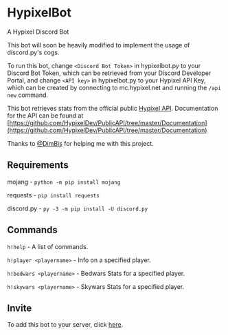 # HypixelBot
A Hypixel Discord Bot

This bot will soon be heavily modified to implement the usage of discord.py's cogs.

To run this bot, change `<Discord Bot Token>` in hypixelbot.py to your Discord Bot Token, which can be retrieved from your Discord Developer Portal, and change `<API key>` in hypixelbot.py to your Hypixel API Key, which can be created by connecting to mc.hypixel.net and running the `/api new` command.

This bot retrieves stats from the official public [Hypixel API](https://api.hypixel.net). Documentation for the API can be found at [https://github.com/HypixelDev/PublicAPI/tree/master/Documentation](https://github.com/HypixelDev/PublicAPI/tree/master/Documentation)

Thanks to [@DimBis](https://github.com/DimBis) for helping me with this project.
## Requirements
mojang - `python -m pip install mojang`

requests - `pip install requests`

discord.py - `py -3 -m pip install -U discord.py`

## Commands
`h!help` - A list of commands.

`h!player <playername>` - Info on a specified player.

`h!bedwars <playername>` - Bedwars Stats for a specified player.

`h!skywars <playername>` - Skywars Stats for a specified player.

## Invite
To add this bot to your server, click [here](https://discord.com/api/oauth2/authorize?client_id=764677833820995605&permissions=0&scope=bot).
